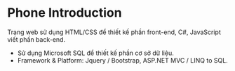 # Phone Introduction

Trang web sử dụng HTML/CSS để thiết kế phần front-end,
C#, JavaScript viết phần back-end.
- Sử dụng Microsoft SQL để thiết kế phần cơ sở dữ liệu.
- Framework & Platform: Jquery / Bootstrap, ASP.NET MVC  / LINQ to SQL.
